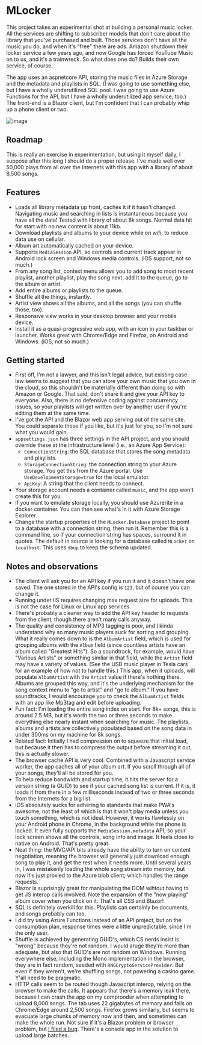 # MLocker
This project takes an experimental shot at building a personal music locker. All the services are shifting to subscriber models that don't care about the library that you've purchased and built. Those services don't have all the music you do, and when it's "free" there are ads. Amazon shutdown their locker service a few years ago, and now Google has forced YouTube Music on to us, and it's a trainwreck. So what does one do? Builds their own service, of course.  

The app uses an aspnetcore API, storing the music files in Azure Storage and the metadata and playlists in SQL. (I was going to use something else, but I have a wholly underutilized SQL pool. I was going to use Azure Functions for the API, but I have a wholly underutilized app service, too.) The front-end is a Blazor client, but I'm confident that I can probably whip up a phone client or two.

![image](https://user-images.githubusercontent.com/2114255/98284863-bdbc5780-1f6f-11eb-9aa0-7c563d78b1f0.png)

## Roadmap
This is really an exercise in experimentation, but using it myself daily, I suppose after this long I should do a proper release. I've made well over 50,000 plays from all over the Internets with this app with a library of about 8,500 songs.

## Features
* Loads all library metadata up front, caches it if it hasn't changed. Navigating music and searching in lists is instantaneous because you have all the data! Tested with library of about 8k songs. Normal data hit for start with no new content is about 11kb.
* Download playlists and albums to your device while on wifi, to reduce data use on cellular.
* Album art automatically cached on your device.
* Supports `MediaSession` API, so controls and current track appear in Android lock screen and Windows media controls. (iOS support, not so much.)
* From any song list, context menu allows you to add song to most recent playlist, another playlist, play the song next, add it to the queue, go to the album or artist.
* Add entire albums or playlists to the queue.
* Shuffle all the things, instantly.
* Artist view shows all the albums, and all the songs (you can shuffle those, too).
* Responsive view works in your desktop browser and your mobile device.
* Install it as a quasi-progressive web app, with an icon in your taskbar or launcher. Works great with Chrome/Edge and Firefox, on Android and Windows. (iOS, not so much.)

## Getting started
* First off, I'm not a lawyer, and this isn't legal advice, but existing case law seems to suggest that you can store your own music that you own in the cloud, so this shouldn't be materially different than doing so with Amazon or Google. That said, don't share it and give your API key to everyone. Also, there is no defensive coding against concurrency issues, so your playlists will get written over by another user if you're editing them at the same time.
* I've got the API and the Blazor web app serving out of the same site. You could separate these if you like, but it's just for you, so I'm not sure what you would gain.
* `appsettings.json` has three settings in the API project, and you should override these at the infrastructure level (i.e., an Azure App Service):
  * `ConnectionString`: the SQL database that stores the song metadata and playlists.
  * `StorageConnectionString`: the connection string to your Azure storage. You get this from the Azure portal. Use `UseDevelopmentStorage=true` for the local emulator.
  * `ApiKey`: A string that the client needs to connect.
* Your storage account needs a container called `music`, and the app won't create this for you.
* If you want to emulate storage locally, you should use Azurerite in a docker container. You can then see what's in it with Azure Storage Explorer.
* Change the startup properties of the `MLocker.Database` project to point to a database with a connection string, then run it. Remember this is a command line, so if your connection string has spaces, surround it in quotes. The default in source is looking for a database called `MLocker` on `localhost`. This uses `dbup` to keep the schema updated.

## Notes and observations
* The client will ask you for an API key if you run it and it doesn't have one saved. The one stored in the API's config is `123`, but of course you can change it.
* Running under IIS requires changing max request size for uploads. This is not the case for Linux or Linux app services.
* There's probably a cleaner way to add the API key header to requests from the client, though there aren't many calls anyway.
* The quality and consistency of MP3 tagging is poor, and I kinda understand why so many music players suck for sorting and grouping. What it really comes down to is the `AlbumArtist` field, which is used for grouping albums *with* the `Album` field (since countless artists have an album called "Greatest Hits"). So a soundtrack, for example, would have "Various Artists" or something simliar in that field, while the `Artist` field may have a variety of values. (See the USB music player in Tesla cars for an example of how not to handle this.) This app, when it uploads, will populate `AlbumArtist` with the `Artist` value if there's nothing there. Albums are grouped this way, and it's the underlying mechanism for the song context menu to "go to artist" and "go to album." If you have soundtracks, I would encourage you to check the `AlbumArtist` fields with an app like Mp3tag and edit before uploading.
* Fun fact: I'm loading the entire song index on start. For 8k+ songs, this is around 2.5 MB, but it's worth the two or three seconds to make everything else nearly instant when searching for music. The playlists, albums and artists are collectively populated based on the song data in under 300ms on my machine for 8k songs.
* Related fact: Initially I had compression on to squeeze that initial load, but because it then has to compress the output before streaming it out, this is actually slower.
* The browser cache API is very cool. Combined with a Javascript service worker, the app caches all of your album art. If you scroll through all of your songs, they'll all be stored for you.
* To help reduce bandwidth and startup time, it hits the server for a version string (a GUID) to see if your cached song list is current. If it is, it loads it from there in a few milliseconds instead of two or three seconds from the Internets for a big list.
* iOS absolutely sucks for adhering to standards that make PWA's awesome, not the least of which is that it won't play media unless you touch something, which is not ideal. However, it works flawlessly on your Android phone in Chrome, in the background while the phone is locked. It even fully supports the `MediaSession.metadata` API, so your lock screen shows all the controls, song info and image. It feels close to native on Android. That's pretty great.
* Neat thing: the MVC/API bits already have the ability to turn on content negotiation, meaning the browser will generally just download enough song to play it, and get the rest when it needs more. Until several years in, I was mistakenly loading the whole song stream into memory, but now it's just proxied to the Azure blob client, which handles the range requests.
* Blazor is suprisingly great for manipulating the DOM wihtout having to get JS interop calls involved. Note the expansion of the "now playing" album cover when you click on it. That's all CSS and Blazor!
* SQL is definitely overkill for this. Playlists can certainly be documents, and songs probably can too.
* I did try using Azure Functions instead of an API project, but on the consumption plan, response times were a little unpredictable, since I'm the only user.
* Shuffle is achieved by generating GUID's, which CS nerds insist is "wrong" because they're not random. I would aruge they're more than adequate, but also that GUID's are not random on Windows. Running everywhere else, including the Mono implementation in the browser, they are in fact random, seeded with `RNGCryptoServiceProvider`. But even if they weren't, we're shuffling songs, not powering a casino game. Y'all need to be pragmatic.
* HTTP calls seem to be routed though Javascript interop, relying on the browser to make the calls. It appears that there's a memory leak there, because I can crash the app on my comprooder when attempting to upload 8,000 songs. The tab uses 22 gigabytes of memory and fails on Chrome/Edge around 2,500 songs. Firefox grows similarly, but seems to evacuate large chunks of memory now and then, and sometimes can make the whole run. Not sure if it's a Blazor problem or browser problem, but [I filed a bug](https://github.com/dotnet/aspnetcore/issues/27023). There's a console app in the solution to upload large batches.
